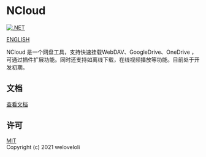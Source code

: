 # NCloud
[![.NET](https://github.com/weloveloli/NCloud/actions/workflows/dotnet.yml/badge.svg?branch=main)](https://github.com/weloveloli/NCloud/actions/workflows/dotnet.yml)

[ENGLISH](README-en.md)  

NCloud 是一个网盘工具，支持快速挂载WebDAV、GoogleDrive、OneDrive ，可通过插件扩展功能。同时还支持如离线下载，在线视频播放等功能。目前处于开发初期。

## 文档
[查看文档](https://github.com/weloveloli/NCloud/docs/#/zh-cn/)

## 许可
[MIT](https://raw.githubusercontent.com/weloveloli/NCloud/main/LICENSE)   
Copyright (c) 2021 weloveloli
